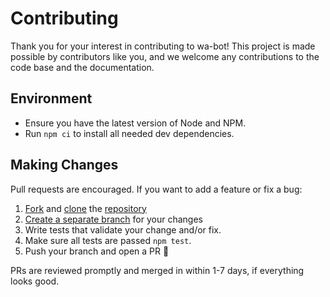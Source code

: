 # Contributing

Thank you for your interest in contributing to wa-bot! This project is made possible by contributors like you, and we welcome any contributions to the code base and the documentation.

## Environment

- Ensure you have the latest version of Node and NPM.
- Run `npm ci` to install all needed dev dependencies.

## Making Changes

Pull requests are encouraged. If you want to add a feature or fix a bug:

1. [Fork](https://docs.github.com/en/github/getting-started-with-github/fork-a-repo) and [clone](https://docs.github.com/en/github/creating-cloning-and-archiving-repositories/cloning-a-repository) the [repository](https://github.com/fajarbc/wa-bot)
2. [Create a separate branch](https://docs.github.com/en/desktop/contributing-and-collaborating-using-github-desktop/managing-branches) for your changes
3. Write tests that validate your change and/or fix.
4. Make sure all tests are passed `npm test`.
5. Push your branch and open a PR 🚀

PRs are reviewed promptly and merged in within 1-7 days, if everything looks good.
